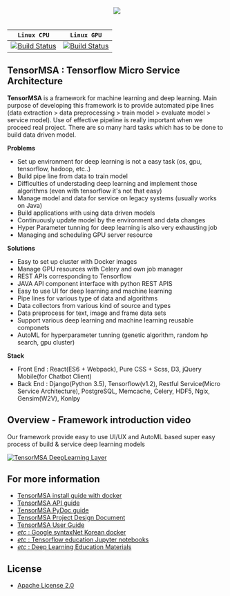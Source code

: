 <div align="center">
  <img src="http://hugrypiggykim.com/wp-content/uploads/2017/09/header.png"><br><br>
</div>

| **`Linux CPU`** | **`Linux GPU`** |
|-----------------|---------------------|
| [![Build Status](https://ci.tensorflow.org/buildStatus/icon?job=tensorflow-master-cpu)](https://ci.tensorflow.org/job/tensorflow-master-cpu) | [![Build Status](https://ci.tensorflow.org/buildStatus/icon?job=tensorflow-master-linux-gpu)](https://ci.tensorflow.org/job/tensorflow-master-linux-gpu) |

## TensorMSA : Tensorflow Micro Service Architecture
**TensorMSA** is a framework for machine learning and deep learning. Main purpose of developing this framework is to provide automated pipe lines (data extraction > data preprocessing > train model > evaluate model > service model). Use of effective pipeline is really important when we proceed real project. There are so many hard tasks which has to be done to build data driven model. 

**Problems**
* Set up environment for deep learning is not a easy task (os, gpu, tensorflow, hadoop, etc..) 
* Build pipe line from data to train model 
* Difficulties of understading deep learning and implement those algorithms (even with tensorflow it's not that easy) 
* Manage model and data for service on legacy systems (usually works on Java)
* Build applications with using data driven models 
* Continuously update model by the environment and data changes 
* Hyper Parameter tunning for deep learning is also very exhausting job
* Managing and scheduling GPU server resource 

**Solutions**
* Easy to set up cluster with Docker images 
* Manage GPU resources with Celery and own job manager 
* REST APIs corresponding to Tensorflow
* JAVA API component interface with python REST APIS
* Easy to use UI for deep learning and machine learning 
* Pipe lines for various type of data and algorithms 
* Data collectors from various kind of source and types 
* Data preprocess for text, image and frame data sets 
* Support various deep learning and machine learning reusable componets 
* AutoML for hyperparameter tunning (genetic algorithm, random hp search, gpu cluster)

**Stack**
* Front End : React(ES6 + Webpack), Pure CSS + Scss, D3, jQuery Mobile(for Chatbot Client)
* Back End : Django(Python 3.5), Tensorflow(v1.2), Restful Service(Micro Service Architecture), PostgreSQL, Memcache, Celery, HDF5, Ngix, Gensim(W2V), Konlpy

## Overview - Framework introduction video 

Our framework provide easy to use UI/UX and AutoML based super easy process of build & service deep learning models

[![TensorMSA DeepLearning Layer](http://hugrypiggykim.com/wp-content/uploads/2017/09/user_main_page.png)](https://youtu.be/oShf9N7rdAE "HOYA ver0.1 - Click to Watch!")

## For more information  

* [TensorMSA install guide with docker](https://github.com/TensorMSA/hoyai_docker)
* [TensorMSA API guide](http://13.124.133.117:8989/docs)
* [TensorMSA PyDoc guide](https://tensormsa.github.io/tensormsa/)
* [TensorMSA Project Design Document](https://docs.google.com/presentation/d/1SKYQ85l29PApQu8aUOFbkTMpxxefpJH3NhiR_GYr66I/pub?start=false&loop=false&delayms=3000)
* [TensorMSA User Guide](http://hugrypiggykim.com/category/tensormsa-guide/)
* [*etc* : Google syntaxNet Korean docker](https://github.com/TensorMSA/syntax_docker)
* [*etc* : Tensorflow education Jupyter notebooks](https://github.com/TensorMSA/hoyai_jupyter)
* [*etc* : Deep Learning Education Materials](http://hugrypiggykim.com/2017/08/24/%EB%94%A5%EB%9F%AC%EB%8B%9D-%EA%B5%90%EC%9C%A1-%EC%9E%90%EB%A3%8C-deep-learning-lecture/)


## License

* [Apache License 2.0](LICENSE)
